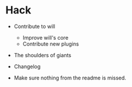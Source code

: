 # Hack

- Contribute to will
    - Improve will's core
    - Contribute new plugins

- The shoulders of giants

- Changelog
- Make sure nothing from the readme is missed.